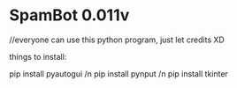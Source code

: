 # SpamBot 0.011v

//everyone can use this python program, just let credits XD

things to install:

pip install pyautogui
/n
pip install pynput
/n
pip install tkinter
